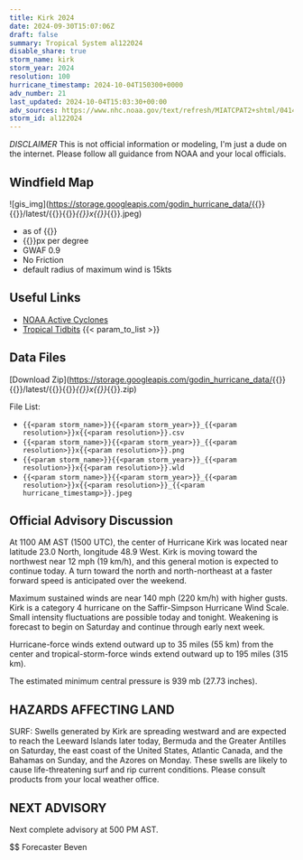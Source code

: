```yaml
---
title: Kirk 2024
date: 2024-09-30T15:07:06Z
draft: false
summary: Tropical System al122024
disable_share: true
storm_name: kirk
storm_year: 2024
resolution: 100
hurricane_timestamp: 2024-10-04T150300+0000
adv_number: 21
last_updated: 2024-10-04T15:03:30+00:00
adv_sources: https://www.nhc.noaa.gov/text/refresh/MIATCPAT2+shtml/041431.shtml;https://www.nhc.noaa.gov/refresh/graphics_at2+shtml/143626.shtml?cone
storm_id: al122024
---
```

*DISCLAIMER* This is not official information or modeling, I'm just a dude on the internet.  Please follow all guidance from NOAA and your local officials.

## Windfield Map
![gis_img](https://storage.googleapis.com/godin_hurricane_data/{{<param storm_name>}}{{<param storm_year>}}/latest/{{<param storm_name>}}{{<param storm_year>}}_{{<param resolution>}}x{{<param resolution>}}_{{<param hurricane_timestamp>}}.jpeg)

- as of {{<param last_updated>}}
- {{<param resolution>}}px per degree
- GWAF 0.9
- No Friction
- default radius of maximum wind is 15kts

## Useful Links
- [NOAA Active Cyclones](https://www.nhc.noaa.gov/)
- [Tropical Tidbits](https://www.tropicaltidbits.com/storminfo/)
{{< param_to_list >}}

## Data Files
[Download Zip](https://storage.googleapis.com/godin_hurricane_data/{{<param storm_name>}}{{<param storm_year>}}/latest/{{<param storm_name>}}{{<param storm_year>}}_{{<param resolution>}}x{{<param resolution>}}_{{<param hurricane_timestamp>}}.zip)

File List:
- `{{<param storm_name>}}{{<param storm_year>}}_{{<param resolution>}}x{{<param resolution>}}.csv`
- `{{<param storm_name>}}{{<param storm_year>}}_{{<param resolution>}}x{{<param resolution>}}.png`
- `{{<param storm_name>}}{{<param storm_year>}}_{{<param resolution>}}x{{<param resolution>}}.wld`
- `{{<param storm_name>}}{{<param storm_year>}}_{{<param resolution>}}x{{<param resolution>}}_{{<param hurricane_timestamp>}}.jpeg`


## Official Advisory Discussion
At 1100 AM AST (1500 UTC), the center of Hurricane Kirk was located 
near latitude 23.0 North, longitude 48.9 West. Kirk is moving toward 
the northwest near 12 mph (19 km/h), and this general motion is 
expected to continue today. A turn toward the north and 
north-northeast at a faster forward speed is anticipated over the 
weekend.
 
Maximum sustained winds are near 140 mph (220 km/h) with higher
gusts.  Kirk is a category 4 hurricane on the Saffir-Simpson
Hurricane Wind Scale.  Small intensity fluctuations are possible
today and tonight. Weakening is forecast to begin on Saturday and 
continue through early next week.
 
Hurricane-force winds extend outward up to 35 miles (55 km) from the
center and tropical-storm-force winds extend outward up to 195 miles
(315 km).
 
The estimated minimum central pressure is 939 mb (27.73 inches).
 
 
HAZARDS AFFECTING LAND
----------------------
SURF:  Swells generated by Kirk are spreading westward and are
expected to reach the Leeward Islands later today, Bermuda and the
Greater Antilles on Saturday, the east coast of the United States,
Atlantic Canada, and the Bahamas on Sunday, and the Azores on
Monday. These swells are likely to cause life-threatening surf and
rip current conditions. Please consult products from your local
weather office.
 
 
NEXT ADVISORY
-------------
Next complete advisory at 500 PM AST.
 
$$
Forecaster Beven
